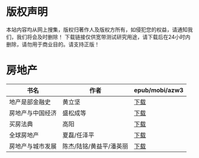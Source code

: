 # 版权声明

本站内容均从网上搜集，版权归著作人及版权方所有，如侵犯您的权益，请通知我们，我们将会及时删除！ 下载链接仅供宽带测试研究用途，请下载后在24小时内删除，请勿用于商业目的。请支持正版！

# 房地产

| 书名 | 作者 | epub/mobi/azw3 |
| --- | --- | --- |
| 地产是部金融史 | 黄立坚 | [下载](https://url89.ctfile.com/f/31084289-1375511071-933b91?p=8866) |
| 房地产与中国经济 | 盛松成等 | [下载](https://url89.ctfile.com/f/31084289-1375512808-94f8bf?p=8866) |
| 买房法典 | 高阳 | [下载](https://url89.ctfile.com/f/31084289-1356990313-a6a495?p=8866) |
| 全球房地产 | 夏磊/任泽平  | [下载](https://url89.ctfile.com/f/31084289-1356988075-bb96a4?p=8866) |
| 房地产与城市发展 | 陈杰/陆铭/黄益平/潘英丽 | [下载](https://url89.ctfile.com/f/31084289-1357037188-e63591?p=8866) |
